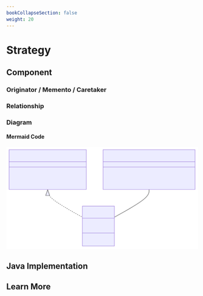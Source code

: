 ```yaml
---
bookCollapseSection: false
weight: 20
---
```


# Strategy

## Component

### Originator / Memento / Caretaker

### Relationship

### Diagram

#### Mermaid Code

![Factory-Method-Pattern](https://raw.githubusercontent.com/benjipeng/assets/main/rc/book/designpatterns/memento-pattern.svg)

## Java Implementation

## Learn More
